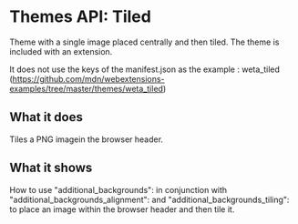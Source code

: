 # Themes API: Tiled
Theme with a single image placed centrally and then tiled. The theme is included with an extension.

It does not use the keys of the manifest.json as the example : weta_tiled (https://github.com/mdn/webextensions-examples/tree/master/themes/weta_tiled)

## What it does

Tiles a PNG imagein the browser header.

## What it shows

How to use "additional_backgrounds": in conjunction with "additional_backgrounds_alignment": and "additional_backgrounds_tiling": to place an image within the browser header and then tile it.
